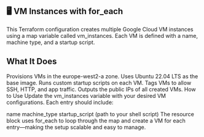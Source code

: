 ## 🖥️ VM Instances with for_each
This Terraform configuration creates multiple Google Cloud VM instances using a map variable called vm_instances. Each VM is defined with a name, machine type, and a startup script.

## What It Does
Provisions VMs in the europe-west2-a zone.
Uses Ubuntu 22.04 LTS as the base image.
Runs custom startup scripts on each VM.
Tags VMs to allow SSH, HTTP, and app traffic.
Outputs the public IPs of all created VMs.
How to Use
Update the vm_instances variable with your desired VM configurations. Each entry should include:

name
machine_type
startup_script (path to your shell script)
The resource block uses for_each to loop through the map and create a VM for each entry—making the setup scalable and easy to manage.
